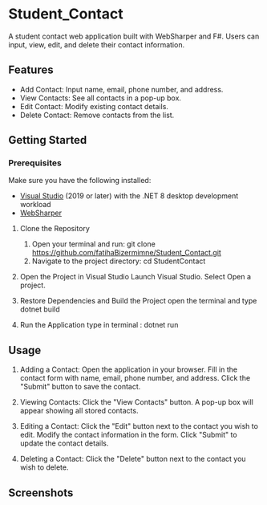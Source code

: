 # Student_Contact
A student contact web application built with WebSharper and F#. Users can input, view, edit, and delete their contact information.


## Features

- Add Contact: Input name, email, phone number, and address.
- View Contacts: See all contacts in a pop-up box.
- Edit Contact: Modify existing contact details.
- Delete Contact: Remove contacts from the list.

## Getting Started

### Prerequisites
Make sure you have the following installed:

- [Visual Studio](https://visualstudio.microsoft.com/) (2019 or later) with the .NET 8 desktop development workload
- [WebSharper](https://websharper.com/downloads)

1. Clone the Repository
   1. Open your terminal and run:
      git clone https://github.com/fatihaBizermimne/Student_Contact.git
   2. Navigate to the project directory:
      cd StudentContact
    
2. Open the Project in Visual Studio
    Launch Visual Studio.
    Select Open a project. 

3. Restore Dependencies and Build the Project
    open the terminal and type dotnet build 
   
4. Run the Application
    type in terminal : dotnet run

  
## Usage
1.  Adding a Contact:
    Open the application in your browser.
    Fill in the contact form with name, email, phone number, and address.
    Click the "Submit" button to save the contact.
    
2.  Viewing Contacts:
    Click the "View Contacts" button.
    A pop-up box will appear showing all stored  contacts.
    
3.  Editing a Contact:
    Click the "Edit" button next to the contact you wish to edit.
    Modify the contact information in the form.
    Click "Submit" to update the contact details.
    
4.  Deleting a Contact:
    Click the "Delete" button next to the contact you wish to delete.
    
## Screenshots
 
